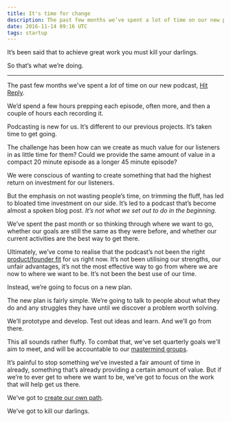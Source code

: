 ```yaml
---
title: It's time for change
description: The past few months we’ve spent a lot of time on our new podcast.
date: 2016-11-14 09:16 UTC
tags: startup
---
```


It’s been said that to achieve great work you must kill your darlings.

So that’s what we’re doing.

---

The past few months we’ve spent a _lot_ of time on our new podcast, [Hit Reply](http://hitreply.co/).

We’d spend a few hours prepping each episode, often more, and then a couple of hours each recording it.

Podcasting is new for us. It’s different to our previous projects. It’s taken time to get going.

The challenge has been how can we create as much value for our listeners in as little time for them? Could we provide the same amount of value in a compact 20 minute episode as a longer 45 minute episode?

We were conscious of wanting to create something that had the highest return on investment for our listeners.

But the emphasis on not wasting people’s time, on trimming the fluff, has led to bloated time investment on our side. It’s led to a podcast that’s become almost a spoken blog post. _It’s not what we set out to do in the beginning._

We’ve spent the past month or so thinking through where we want to go, whether our goals are still the same as they were before, and whether our current activities are the best way to get there.

Ultimately, we’ve come to realise that the podcast’s not been the right [product/founder fit](https://justinjackson.ca/want/) for us right now. It’s not been utilising our strengths, our unfair advantages, it’s not the most effective way to go from where we are now to where we want to be. It’s not been the best use of our time.

Instead, we’re going to focus on a new plan.

The new plan is fairly simple. We’re going to talk to people about what they do and any struggles they have until we discover a problem worth solving.

We’ll prototype and develop. Test out ideas and learn. And we’ll go from there.

This all sounds rather fluffy. To combat that, we've set quarterly goals we'll aim to meet, and will be accountable to our [mastermind groups](https://ryanbattles.com/post/what-is-a-mastermind-group).

It’s painful to stop something we’ve invested a fair amount of time in already, something that’s already providing a certain amount of value. But if we’re to ever get to where we want to be, we’ve got to focus on the work that will help get us there.

We’ve got to [create our own path](http://fredrivett.com/2016/10/31/create-your-own-path/).

We’ve got to kill our darlings.
